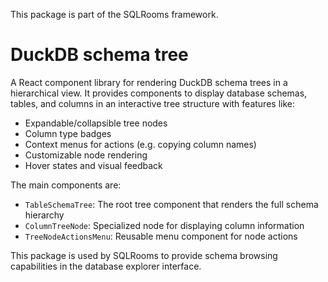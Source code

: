 This package is part of the SQLRooms framework.

# DuckDB schema tree

A React component library for rendering DuckDB schema trees in a hierarchical view. It provides components to display database schemas, tables, and columns in an interactive tree structure with features like:

- Expandable/collapsible tree nodes
- Column type badges
- Context menus for actions (e.g. copying column names)
- Customizable node rendering
- Hover states and visual feedback

The main components are:

- `TableSchemaTree`: The root tree component that renders the full schema hierarchy
- `ColumnTreeNode`: Specialized node for displaying column information
- `TreeNodeActionsMenu`: Reusable menu component for node actions

This package is used by SQLRooms to provide schema browsing capabilities in the database explorer interface.
